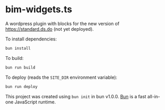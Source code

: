 # bim-widgets.ts

A wordpress plugin with blocks for the new version of https://standard.ds.do (not yet deployed).

To install dependencies:

```bash
bun install
```

To build:

```bash
bun run build
```

To deploy (reads the `SITE_DIR` environment variable):

```bash
bun run deploy
```

This project was created using `bun init` in bun v1.0.0. [Bun](https://bun.sh) is a fast all-in-one JavaScript runtime.
